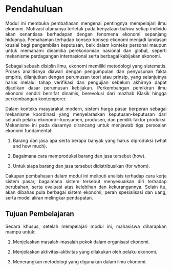 # Pendahuluan

<p align="justify">
Modul ini membuka pembahasan mengenai pentingnya mempelajari ilmu ekonomi. Motivasi utamanya terletak pada kenyataan bahwa setiap individu akan senantiasa berhadapan dengan fenomena ekonomi sepanjang hidupnya. Pemahaman terhadap konsep-konsep ekonomi menjadi landasan krusial bagi pengambilan keputusan, baik dalam konteks personal maupun untuk memahami dinamika perekonomian nasional dan global, seperti mekanisme perdagangan internasional serta berbagai kebijakan ekonomi.
</p>

<p align="justify">
Sebagai sebuah disiplin ilmu, ekonomi memiliki metodologi yang sistematis. Proses analitisnya diawali dengan pengumpulan dan penyusunan fakta empiris, dilanjutkan dengan perumusan teori atau prinsip, yang selanjutnya harus melalui tahap verifikasi dan pengujian sebelum akhirnya dapat dijadikan dasar perumusan kebijakan. Perkembangan pemikiran ilmu ekonomi sendiri bersifat dinamis, berevolusi dari mazhab Klasik hingga perkembangan kontemporer.
</p>

<p align="justify">
Dalam konteks masyarakat modern, sistem harga pasar berperan sebagai mekanisme koordinasi yang menyelaraskan keputusan-keputusan dari seluruh pelaku ekonomi—konsumen, produsen, dan pemilik faktor produksi. Mekanisme ini pada dasarnya dirancang untuk menjawab tiga persoalan ekonomi fundamental:
</p>

1. <p align="justify">Barang dan jasa apa serta berapa banyak yang harus diproduksi (what and how much).</p>
2. <p align="justify">Bagaimana cara memproduksi barang dan jasa tersebut (how).</p>
3. <p align="justify">Untuk siapa barang dan jasa tersebut didistribusikan (for whom).</p>

<p align="justify">
Cakupan pembahasan dalam modul ini meliputi analisis terhadap cara kerja sistem pasar, bagaimana sistem tersebut menyesuaikan diri terhadap perubahan, serta evaluasi atas kelebihan dan kekurangannya. Selain itu, akan dibahas pula berbagai sistem ekonomi, peran spesialisasi dan uang, serta model aliran melingkar pendapatan.
</p>

## Tujuan Pembelajaran

<p align="justify">
Secara khusus, setelah mempelajari modul ini, mahasiswa diharapkan mampu untuk:
</p>

1. <p align="justify">Menjelaskan masalah-masalah pokok dalam organisasi ekonomi.</p>
2. <p align="justify">Menjelaskan aktivitas-aktivitas yang dilakukan oleh pelaku ekonomi.</p>
3. <p align="justify">Menerangkan metodologi yang digunakan dalam ilmu ekonomi.</p>
